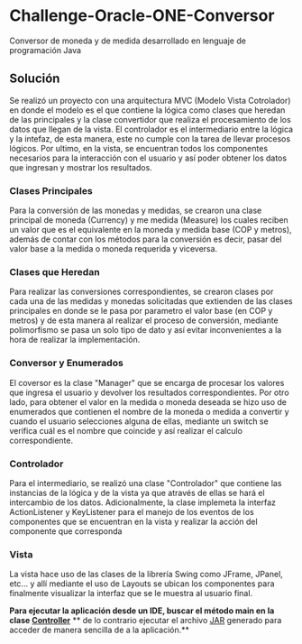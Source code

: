 # Challenge-Oracle-ONE-Conversor

Conversor de moneda y de medida desarrollado en lenguaje de programación Java

## Solución
Se realizó un proyecto con una arquitectura MVC (Modelo Vista Cotrolador) en donde el modelo es el que contiene 
la lógica como clases que heredan de las principales y la clase convertidor que realiza el procesamiento de los
datos que llegan de la vista. El controlador es el intermediario entre la lógica y la intefaz, de esta manera,
este no cumple con la tarea de llevar procesos lógicos. Por ultimo, en la vista, se encuentran todos los componentes
necesarios para la interacción con el usuario y así poder obtener los datos que ingresan y mostrar los resultados.

### Clases Principales
Para la conversión de las monedas y medidas, se crearon una clase principal de moneda (Currency) y me medida (Measure)
los cuales reciben un valor que es el equivalente en la moneda y medida base (COP y metros), además de contar con los 
métodos para la conversión es decir, pasar del valor base a la medida o moneda requerida y viceversa.

### Clases que Heredan
Para realizar las conversiones correspondientes, se crearon clases por cada una de las medidas y monedas solicitadas que 
extienden de las clases principales en donde se le pasa por parametro el valor base (en COP y metros) y de esta manera
al realizar el proceso de conversión, mediante polimorfismo se pasa un solo tipo de dato y así evitar inconvenientes a 
la hora de realizar la implementación.

### Conversor y Enumerados
El coversor es la clase "Manager" que se encarga de procesar los valores que ingresa el usuario y devolver los resultados
correspondientes. Por otro lado, para obtener el valor en la medida o moneda deseada se hizo uso de enumerados que contienen
el nombre de la moneda o medida a convertir y cuando el usuario selecciones alguna de ellas, mediante un switch se verifica
cuál es el nombre que coincide y así realizar el calculo correspondiente. 

### Controlador
Para el intermediario, se realizó una clase "Controlador" que contiene las instancias de la lógica y de la vista ya que
através de ellas se hará el intercambio de los datos. Adicionalmente, la clase implemeta la interfaz ActionListener y
KeyListener para el manejo de los eventos de los componentes que se encuentran en la vista y realizar la acción del 
componente que corresponda

### Vista
La vista hace uso de las clases de la librería Swing como JFrame, JPanel, etc... y allí mediante el uso de Layouts se
ubican los componentes para finalmente visualizar la interfaz que se le muestra al usuario final.

**Para ejecutar la aplicación desde un IDE, buscar el método main en la clase [Controller](./src/controllers/Controller.java)**
** de lo contrario ejecutar el archivo [JAR](./conversorChallenge.jar) generado para acceder de manera sencilla de a la aplicación.**

